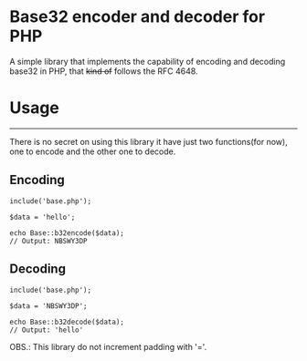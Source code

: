 # Base32 encoder and decoder for PHP

A simple library that implements the capability of encoding and decoding base32 in PHP, that ~~kind of~~ follows the RFC 4648.

# Usage
____

There is no secret on using this library it have just two functions(for now), one to encode and the other one to decode. 

## Encoding
```
include('base.php');

$data = 'hello';

echo Base::b32encode($data);
// Output: NBSWY3DP 
```

## Decoding
```
include('base.php');

$data = 'NBSWY3DP';

echo Base::b32decode($data);
// Output: 'hello'
```

OBS.: This library do not increment padding with '='.
